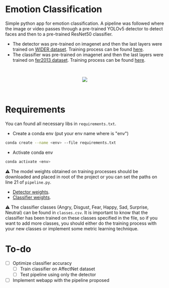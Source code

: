 # Emotion Classification

Simple python app for emotion classification. A pipeline was followed where the image or video passes through a pre-trained YOLOv5 detector to detect faces and then to a pre-trained ResNet50 classifier. 

- The detector was pre-trained on imagenet and then the last layers were trained on [WIDER dataset](http://shuoyang1213.me/WIDERFACE/). Training process can be found [here](https://colab.research.google.com/drive/1YUDGr3vVX7dGF92WI96feImw_BD4EVsK?usp=sharing).
- The classifier was pre-trained on imagenet and then the last layers were trained on [fer2013 dataset](https://www.kaggle.com/datasets/msambare/fer2013). Training process can be found [here](https://colab.research.google.com/drive/1ezTvWQuDIhmSFGu6ZuZ02AYxKZnK5IJ-?usp=sharing).

<div align="center">
  <p>⠀</p>
  <img src="sample.gif" />
  <p>⠀</p>
</div>

# Requirements

You can found all necessary libs in `requirements.txt`.

- Create a conda env (put your env name where is "env")
```bash
conda create --name <env> --file requirements.txt
```

- Activate conda env
```bash
conda activate <env>
```

⚠️ The model weights obtained on training processes should be downloaded and placed in root of the project or you can set the paths on line 21 of `pipeline.py`.

- [Detector weights](https://drive.google.com/file/d/1RL1HzCmL6oq3t0GMUyLPxEG_nDafi5PM/view?usp=sharing).
- [Classifier weights](https://drive.google.com/file/d/1-k-knsG7hFEZ4x3RlUiqDPUJAb3hqP9c/view?usp=sharing).

⚠️ The classifier classes (Angry, Disgust, Fear, Happy, Sad, Surprise, Neutral) can be found in `classes.csv`. It is important to know that the classifier has been trained on these classes specified in the file, so if you want to add more classes, you should either do the training process with your new classes or implement some metric learning technique.

# To-do

- [ ] Optimize classifier accuracy
  - [ ] Train classifier on AffectNet dataset
  - [ ] Test pipeline using only the detector
- [ ] Implement webapp with the pipeline proposed
